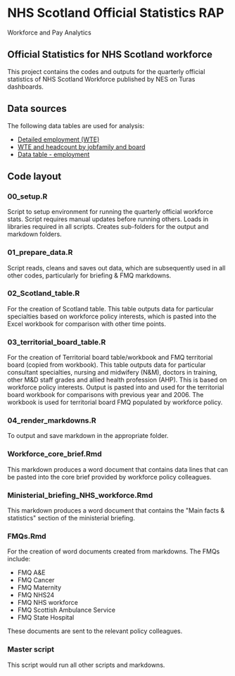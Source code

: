 # NHS Scotland Official Statistics RAP
Workforce and Pay Analytics


## Official Statistics for NHS Scotland workforce

This project contains the codes and outputs for the quarterly official statistics of NHS Scotland Workforce published by NES on Turas dashboards. 

## Data sources

The following data tables are used for analysis: 

- [Detailed employment (WTE)](https://turasdata.nes.nhs.scot/data-and-reports/national-workforce-planning-and-analysis/employment-and-vacancy-time-series-from-2006/?pageid=7850)
- [WTE and headcount by jobfamily and board](https://turasdata.nes.nhs.scot/data-and-reports/national-workforce-planning-and-analysis/employment-and-vacancy-time-series-from-2006/?pageid=7850)
- [Data table - employment](https://turasdata.nes.nhs.scot/data-and-reports/official-workforce-statistics/all-official-statistics-publications/?pageid=1302)


## Code layout

### 00_setup.R
Script to setup environment for running the quarterly official workforce stats.
Script requires manual updates before running others.
Loads in libraries required in all scripts.
Creates sub-folders for the output and markdown folders.

### 01_prepare_data.R
Script reads, cleans and saves out data, which are subsequently used in all other codes, particularly for briefing & FMQ markdowns.

### 02_Scotland_table.R
For the creation of Scotland table. 
This table outputs data for particular specialties based on workforce policy interests, which is pasted into the Excel workbook for comparison with other time points. 

### 03_territorial_board_table.R
For the creation of Territorial board table/workbook and FMQ territorial board (copied from workbook).
This table outputs data for particular consultant specialties, nursing and midwifery (N&M), doctors in training, other M&D staff grades and allied health profession (AHP). 
This is based on workforce policy interests.
Output is pasted into and used for the territorial board workbook for comparisons with previous year and 2006.
The workbook is used for territorial board FMQ populated by workforce policy.

### 04_render_markdowns.R
To output and save markdown in the appropriate folder.

### Workforce_core_brief.Rmd
This markdown produces a word document that contains data lines that can be pasted into the core brief provided by workforce policy colleagues. 


### Ministerial_briefing_NHS_workforce.Rmd
This markdown produces a word document that contains the "Main facts & statistics" section of the ministerial briefing. 


### FMQs.Rmd
For the creation of word documents created from markdowns. 
The FMQs include: 

- FMQ A&E
- FMQ Cancer
- FMQ Maternity
- FMQ NHS24
- FMQ NHS workforce
- FMQ Scottish Ambulance Service
- FMQ State Hospital

These documents are sent to the relevant policy colleagues. 


### Master script
This script would run all other scripts and markdowns. 

